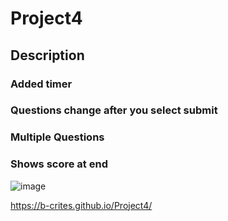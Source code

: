 # Project4
## Description
### Added timer
### Questions change after you select submit
### Multiple Questions
### Shows score at end

![image](https://user-images.githubusercontent.com/118697673/220533743-e343eefd-32ce-45ba-99b3-2e227411fa28.png)

https://b-crites.github.io/Project4/
